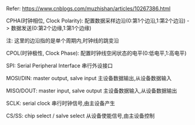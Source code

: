Refer: https://www.cnblogs.com/muzhishan/articles/10267386.html



CPHA(时钟相位, Clock Polarity): 配置数据采样边沿(0:第1个边沿,1:第2个边沿) -> 数据发送(0:第2个边缘,1:第1个边缘)

注: 这里的边沿指的是单个周期内,时钟线的跳变沿

CPOL(时钟极性, Clock Phase): 配置时钟线空闲状态的电平(0:低电平,1:高电平)



SPI: Serial Peripheral Interface 串行外设接口

MOSI/DIN: master output, salve input 主设备数据输出,从设备数据输入

MISO/DOUT: master input, salve output  主设备数据输入,从设备数据输出

SCLK: serial clock 串行时钟信号,由主设备产生

CS/SS: chip select / salve select 从设备使能信号,由主设备控制